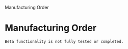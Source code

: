 
Manufacturing Order
# Manufacturing Order



```
Beta functionality is not fully tested or completed.
```